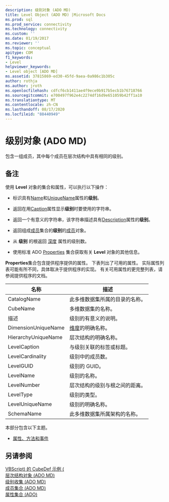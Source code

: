 ```yaml
---
description: 级别对象 (ADO MD)
title: Level Object (ADO MD) |Microsoft Docs
ms.prod: sql
ms.prod_service: connectivity
ms.technology: connectivity
ms.custom: ''
ms.date: 01/19/2017
ms.reviewer: ''
ms.topic: conceptual
apitype: COM
f1_keywords:
- Level
helpviewer_keywords:
- Level object [ADO MD]
ms.assetid: 37815869-ed30-45fd-9aea-0a986c1b305c
author: rothja
ms.author: jroth
ms.openlocfilehash: cdfcf6cb1411ae4f9ece9b917b5ecb1b76718766
ms.sourcegitcommit: e700497f962e4c2274df16d9e651059b42ff1a10
ms.translationtype: MT
ms.contentlocale: zh-CN
ms.lasthandoff: 08/17/2020
ms.locfileid: "88440949"
---
```

# <a name="level-object-ado-md"></a>级别对象 (ADO MD)
包含一组成员，其中每个成员在层次结构中具有相同的级别。  
  
## <a name="remarks"></a>备注  
 使用 **Level** 对象的集合和属性，可以执行以下操作：  
  
-   标识具有[Name](../../../ado/reference/ado-md-api/name-property-ado-md.md)和[UniqueName](../../../ado/reference/ado-md-api/uniquename-property-ado-md.md)属性的**级别**。  
  
-   返回在用[Caption](../../../ado/reference/ado-md-api/caption-property-ado-md.md)属性显示**级别**时要使用的字符串。  
  
-   返回一个有意义的字符串，该字符串描述具有[Description](../../../ado/reference/ado-md-api/description-property-ado-md.md)属性的**级别**。  
  
-   返回组成[成员](../../../ado/reference/ado-md-api/members-collection-ado-md.md)集合的**级别**的[成员](../../../ado/reference/ado-md-api/member-object-ado-md.md)对象。  
  
-   从 **级别** 的根返回 [深度](../../../ado/reference/ado-md-api/depth-property-ado-md.md) 属性的级别数。  
  
-   使用标准 ADO [Properties](../../../ado/reference/ado-api/properties-collection-ado.md) 集合获取有关 **Level** 对象的其他信息。  
  
 **Properties**集合包含提供程序提供的属性。 下表列出了可用的属性。 实际属性列表可能有所不同，具体取决于提供程序的实现。 有关可用属性的更完整列表，请参阅提供程序的文档。  
  
|名称|描述|  
|----------|-----------------|  
|CatalogName|此多维数据集所属的目录的名称。|  
|CubeName|多维数据集的名称。|  
|描述|级别的有意义的说明。|  
|DimensionUniqueName|[维度](../../../ado/reference/ado-md-api/dimension-object-ado-md.md)的明确名称。|  
|HierarchyUniqueName|层次结构的明确名称。|  
|LevelCaption|与级别关联的标签或标题。|  
|LevelCardinality|级别中的成员数。|  
|LevelGUID|级别的 GUID。|  
|LevelName|级别的名称。|  
|LevelNumber|层次结构的级别与根之间的距离。|  
|LevelType|级别的类型。|  
|LevelUniqueName|级别的明确名称。|  
|SchemaName|此多维数据集所属架构的名称。|  
  
 本部分包含以下主题。  
  
-   [属性、方法和事件](../../../ado/reference/ado-md-api/level-object-properties-methods-and-events.md)  
  
## <a name="see-also"></a>另请参阅  
 [VBScript) 的 CubeDef 示例 (](../../../ado/reference/ado-md-api/cubedef-example-vbscript.md)   
 [层次结构对象 (ADO MD) ](../../../ado/reference/ado-md-api/hierarchy-object-ado-md.md)   
 [级别收集 (ADO MD) ](../../../ado/reference/ado-md-api/levels-collection-ado-md.md)   
 [成员集合 (ADO MD) ](../../../ado/reference/ado-md-api/members-collection-ado-md.md)   
 [属性集合 (ADO)](../../../ado/reference/ado-api/properties-collection-ado.md)
